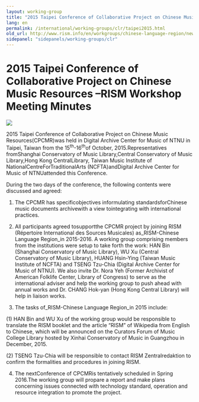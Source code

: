 ```yaml
---
layout: working-group
title: "2015 Taipei Conference of Collaborative Project on Chinese Music Resources –RISM Workshop Meeting Minutes"
lang: en
permalink: /international/working-groups/clr/taipei2015.html
old_url: http://www.rism.info/en/workgroups/chinese-language-region/news/201510-taipei-conference.html
sidepanel: "sidepanels/working-groups/clr"
---
```


# 2015 Taipei Conference of Collaborative Project on Chinese Music Resources –RISM Workshop Meeting Minutes

 ![](/fileadmin/content/workgroups/image1198.JPG)

2015 Taipei Conference of Collaborative Project on Chinese Music Resources(CPCMR)was held in Digital Archive Center for Music of NTNU in Taipei, Taiwan from the 15<sup>th</sup>-16<sup>th</sup>of October, 2015.Representatives fromShanghai Conservatory of Music Library,Central Conservatory of Music Library,Hong Kong CentralLibrary, Taiwan Music Institute of NationalCentreForTraditionalArts (NCFTA)andDigital Archive Center for Music of NTNUattended this Conference.

During the two days of the conference, the following contents were discussed and agreed:

1. The CPCMR has specificobjectives informulating standardsforChinese music documents archivewith a view tointegrating with international practices.

2. All participants agreed tosupportthe CPCMR project by joining RISM (Répertoire International des Sources Musicales) as_RISM-Chinese Language Region_in 2015-2016. A working group comprising members from the institutions were setup to take forth the work: HAN Bin (Shanghai Conservatory of Music Library), WU Xu (Central Conservatory of Music Library), HUANG Hsin-Ying (Taiwan Music Institute of NCFTA) and TSENG Tzu-Chia (Digital Archive Center for Music of NTNU). We also invite Dr. Nora Yeh (Former Archivist of American Folklife Center, Library of Congress) to serve as the international adviser and help the working group to push ahead with annual works and Dr. CHANG Hok-yan (Hong Kong Central Library) will help in liaison works.

3. The tasks of_RISM-Chinese Language Region_in 2015 include:

(1) HAN Bin and WU Xu of the working group would be responsible to translate the RISM booklet and the article “RISM” of Wikipedia from English to Chinese, which will be announced on the Curators Forum of Music College Library hosted by Xinhai Conservatory of Music in Guangzhou in December, 2015.

(2) TSENG Tzu-Chia will be responsible to contact RISM Zentralredaktion to confirm the formalities and procedures in joining RISM.



4. The nextConference of CPCMRis tentatively scheduled in Spring 2016.The working group will propare a report and make plans concerning issues connected with technology standard, operation and resource integration to promote the project.

